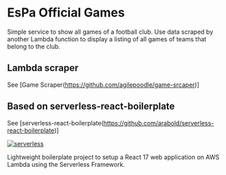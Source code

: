 # EsPa Official Games

Simple service to show all games of a football club. Use data scraped by another Lambda function to display a listing of all games of teams that belong to the club.

## Lambda scraper

See [Game Scraper(https://github.com/agilepoodle/game-srcaper)]

## Based on serverless-react-boilerplate

See [serverless-react-boilerplate(https://github.com/arabold/serverless-react-boilerplate)]

[![serverless](http://public.serverless.com/badges/v3.svg)](http://www.serverless.com)

Lightweight boilerplate project to setup a React 17 web application on AWS Lambda using the Serverless Framework.

